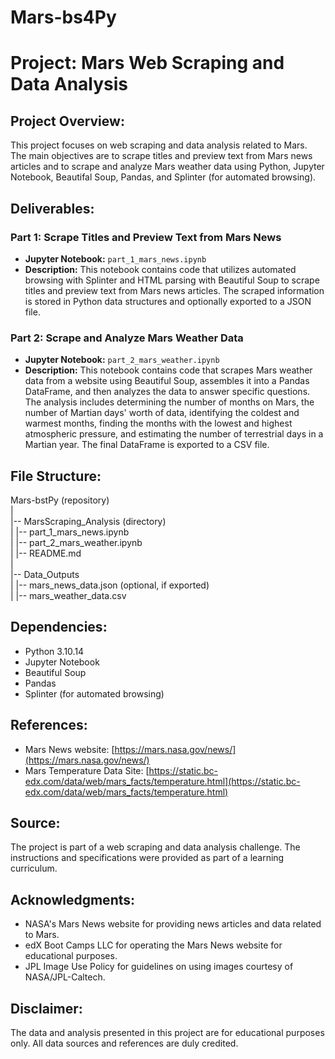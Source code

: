 # Mars-bs4Py

# Project: Mars Web Scraping and Data Analysis

## Project Overview:

This project focuses on web scraping and data analysis related to Mars. The main objectives are to scrape titles and preview text from Mars news articles and to scrape and analyze Mars weather data using Python, Jupyter Notebook, Beautifal Soup, Pandas, and Splinter (for automated browsing).

## Deliverables:

### Part 1: Scrape Titles and Preview Text from Mars News
- **Jupyter Notebook:** `part_1_mars_news.ipynb`
- **Description:** This notebook contains code that utilizes automated browsing with Splinter and HTML parsing with Beautiful Soup to scrape titles and preview text from Mars news articles. The scraped information is stored in Python data structures and optionally exported to a JSON file.

### Part 2: Scrape and Analyze Mars Weather Data
- **Jupyter Notebook:** `part_2_mars_weather.ipynb`
- **Description:** This notebook contains code that scrapes Mars weather data from a website using Beautiful Soup, assembles it into a Pandas DataFrame, and then analyzes the data to answer specific questions. The analysis includes determining the number of months on Mars, the number of Martian days' worth of data, identifying the coldest and warmest months, finding the months with the lowest and highest atmospheric pressure, and estimating the number of terrestrial days in a Martian year. The final DataFrame is exported to a CSV file.

## File Structure:

Mars-bstPy (repository)  
|  
|-- MarsScraping_Analysis (directory)  
|   |-- part_1_mars_news.ipynb  
|   |-- part_2_mars_weather.ipynb  
|   |-- README.md  
|  
|-- Data_Outputs  
|   |-- mars_news_data.json (optional, if exported)  
|   |-- mars_weather_data.csv  




## Dependencies:
- Python 3.10.14
- Jupyter Notebook
- Beautiful Soup
- Pandas
- Splinter (for automated browsing)

## References:
- Mars News website: [https://mars.nasa.gov/news/](https://mars.nasa.gov/news/)
- Mars Temperature Data Site: [https://static.bc-edx.com/data/web/mars_facts/temperature.html](https://static.bc-edx.com/data/web/mars_facts/temperature.html)

## Source:
The project is part of a web scraping and data analysis challenge. The instructions and specifications were provided as part of a learning curriculum.



## Acknowledgments:
- NASA's Mars News website for providing news articles and data related to Mars.
- edX Boot Camps LLC for operating the Mars News website for educational purposes.
- JPL Image Use Policy for guidelines on using images courtesy of NASA/JPL-Caltech.

## Disclaimer:
The data and analysis presented in this project are for educational purposes only. All data sources and references are duly credited.
